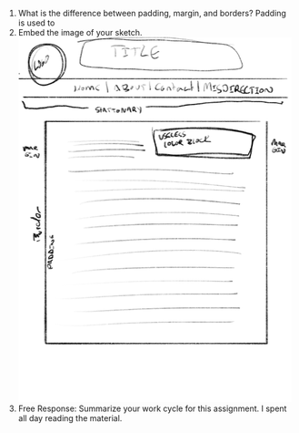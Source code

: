 1. What is the difference between padding, margin, and borders?
  Padding is used to
2. Embed the image of your sketch.
  ![Sketch](./images/sketch.png)
3. Free Response: Summarize your work cycle for this assignment.
  I spent all day reading the material.
